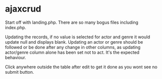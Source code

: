 # ajaxcrud

Start off with landing.php. There are so many bogus files including index.php.

Updating the records, if no value is selected for actor and genre it would update null and displays blank. Updating an actor or genre should be followed or be done after any change in other columns, as updating actor/genre column alone has been set not to act. It's the expected behaviour.

Click anywhere outside the table after edit to get it done as you wont see no submit button.
